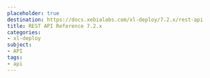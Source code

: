 ```yaml
---
placeholder: true
destination: https://docs.xebialabs.com/xl-deploy/7.2.x/rest-api
title: REST API Reference 7.2.x
categories:
- xl-deploy
subject:
- API
tags:
- api
---
```

